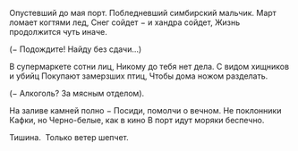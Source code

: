 Опустевший до мая порт.
Побледневший симбирский мальчик.
Март ломает когтями лед,
Снег сойдет − и хандра сойдет,
Жизнь продолжится чуть иначе.

(− Подождите! Найду без сдачи...)

В супермаркете сотни лиц,
Никому до тебя нет дела.
С видом хищников и убийц
Покупают замерзших птиц,
Чтобы дома ножом разделать.

(− Алкоголь? За мясным отделом).

На заливе камней полно −
Посиди, помолчи о вечном.
Не поклонники Кафки, но
Черно-белые, как в кино
В порт идут моряки беспечно.

Тишина. 
Только ветер шепчет.